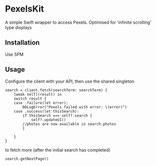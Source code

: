 # PexelsKit

A simple Swift wrapper to access Pexels.
Optimised for 'infinite scrolling' type displays

## Installation

Use SPM

## Usage

Configure the client with your API, then use the shared singleton

	search = client.fetch(searchTerm: searchTerm) {
	    [weak self](result) in
	    switch result {
	    case .failure(let error):
	        DDLogError("Pexels failed with error: \(error)")
	    case .success(let thisSearch):
	        if thisSearch === self?.search {
	            self?.updateUI()
			//photos are now available in search.photos
	        }
	        
	    }
	}

to fetch more (after the initial search has completed)

	search.getNextPage()